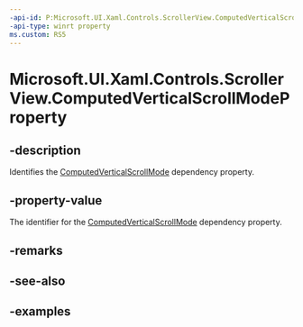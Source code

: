 ```yaml
---
-api-id: P:Microsoft.UI.Xaml.Controls.ScrollerView.ComputedVerticalScrollModeProperty
-api-type: winrt property
ms.custom: RS5
---
```


<!-- Property syntax.
public DependencyProperty ComputedVerticalScrollModeProperty { get; }
-->

# Microsoft.UI.Xaml.Controls.ScrollerView.ComputedVerticalScrollModeProperty

## -description

Identifies the [ComputedVerticalScrollMode](scrollerview_computedverticalscrollmode.md) dependency property.

## -property-value

The identifier for the [ComputedVerticalScrollMode](scrollerview_computedverticalscrollmode.md) dependency property.

## -remarks

## -see-also

## -examples

